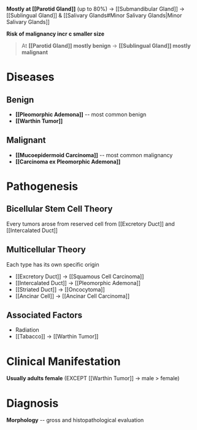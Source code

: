 **Mostly at [[Parotid Gland]]** (up to 80%) -> [[Submandibular Gland]] -> [[Sublingual Gland]] & [[Salivary Glands#Minor Salivary Glands|Minor Salivary Glands]]

**Risk of malignancy incr c smaller size**
> At **[[Parotid Gland]] mostly benign** -> **[[Sublingual Gland]] mostly malignant**

# Diseases
## Benign
- **[[Pleomorphic Ademona]]** -- most common benign
- **[[Warthin Tumor]]**

## Malignant
- **[[Mucoepidermoid Carcinoma]]** -- most common malignancy
- **[[Carcinoma ex Pleomorphic Ademona]]**

# Pathogenesis
## Bicellular Stem Cell Theory
Every tumors arose from reserved cell from [[Excretory Duct]] and [[Intercalated Duct]]

## Multicellular Theory
Each type has its own specific origin
- [[Excretory Duct]] -> [[Squamous Cell Carcinoma]]
- [[Intercalated Duct]] -> [[Pleomorphic Ademona]]
- [[Striated Duct]] -> [[Oncocytoma]]
- [[Ancinar Cell]] -> [[Ancinar Cell Carcinoma]]

## Associated Factors
- Radiation
- [[Tabacco]] -> [[Warthin Tumor]]

# Clinical Manifestation
**Usually adults female** (EXCEPT [[Warthin Tumor]] -> male > female)

# Diagnosis
**Morphology** -- gross and histopathological evaluation